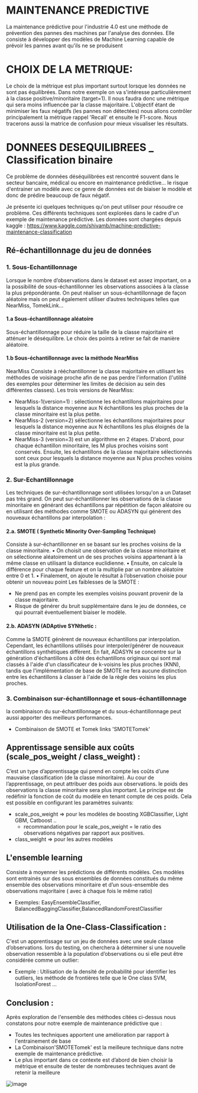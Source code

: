 # MAINTENANCE PREDICTIVE 
La maintenance prédictive pour l'industrie 4.0 est une méthode de prévention des pannes des machines par l'analyse des données. Elle consiste à développer des modèles de Machine Learning capable de prévoir les pannes avant qu'ils ne se produisent
# CHOIX DE LA METRIQUE: 
Le choix de la métrique est plus important surtout lorsque les données ne sont pas équilibrées.
Dans notre exemple on va s'intéresse particulièrement à la classe positive/minoritaire (target=1). Il nous faudra donc une  métrique qui sera moins influencée par la classe majoritaire. L'objectif étant de minimiser les faux négatifs (les pannes non détectées) nous allons contrôler principalement la métrique rappel 'Recall' et ensuite le F1-score. Nous tracerons aussi la matrice de confusion pour mieux visualiser les résultats.

# DONNEES DESEQUILIBREES _ Classification binaire
Ce problème de données déséquilibrées est rencontré souvent dans le secteur bancaire, médical ou encore en maintenance prédictive… le risque d'entrainer un modèle avec ce genre de données est de biaiser le modèle et donc de prédire beaucoup de faux négatif.

Je présente ici quelques techniques qu'on peut utiliser pour résoudre ce problème. Ces différents techniques sont explorées dans le cadre d'un exemple de maintenance prédictive.
Les données sont chargées depuis kaggle : https://www.kaggle.com/shivamb/machine-predictive-maintenance-classification

## Ré-échantillonnage du jeu de données
### 1. Sous-Echantillonnage
Lorsque le nombre d’observations dans le dataset est assez important, on a la possibilité de sous-échantillonner les observations associées à la classe la plus prépondérante. On peut réaliser un sous-échantillonnage de façon aléatoire mais on peut également utiliser d’autres techniques telles que NearMiss,  TomekLink…
#### 1.a Sous-échantillonnage aléatoire
Sous-échantillonnage pour réduire la taille de la classe majoritaire et atténuer le déséquilibre. Le choix des points à retirer se fait de manière aléatoire.
#### 1.b Sous-échantillonnage avec la méthode NearMiss
NearMiss Consiste à rééchantillonner la classe majoritaire en utilisant les méthodes de voisinage proche afin de ne pas perdre l'information (l'utilité des exemples pour déterminer les limites de décision au sein des différentes classes).
Les trois  versions de NearMiss:
- NearMiss-1(version=1) :  sélectionne les échantillons majoritaires pour lesquels la distance moyenne aux N échantillons les plus proches de la classe minoritaire est la plus petite.
- NearMiss-2 (version=2) sélectionne les échantillons majoritaires pour lesquels la distance moyenne aux N échantillons les plus éloignés de la classe minoritaire est la plus petite.
- NearMiss-3 (version=3)  est un algorithme en 2 étapes. D'abord, pour chaque échantillon minoritaire, les M plus proches voisins sont conservés. Ensuite, les échantillons de la classe majoritaire sélectionnés sont ceux pour lesquels la distance moyenne aux N plus proches voisins est la plus grande.
### 2. Sur-Echantillonnage 
Les techniques de sur-échantillonnage sont utilisées lorsqu'on a un Dataset pas très grand. On peut sur-échantillonner les observations de la classe minoritaire en générant des échantillons par répétition de façon aléatoire ou en utilisant des méthodes comme SMOTE ou ADASYN  qui génèrent des nouveaux échantillons par interpolation : 
#### 2.a. SMOTE ( Synthetic Minority Over-Sampling Technique)  
Consiste à sur-échantillonner en se basant sur les proches voisins de la classe minoritaire.
	• On choisit une observation de la classe minoritaire et on sélectionne aléatoirement un de ses proches voisins appartenant à la même classe en utilisant la distance euclidienne.
	• Ensuite, on calcule la différence pour chaque feature et on la multiplie par un nombre aléatoire entre 0 et 1.
	• Finalement, on ajoute le résultat à l’observation choisie pour obtenir un nouveau point
Les faiblesses de la SMOTE :
- Ne prend pas en compte les exemples voisins pouvant provenir de la classe majoritaire.
- Risque de générer du bruit supplémentaire dans le jeu de données, ce qui pourrait éventuellement biaiser le modèle. 
#### 2.b. ADASYN (ADAptive SYNthetic :
Comme la SMOTE génèrent de nouveaux échantillons par interpolation. Cependant, les échantillons utilisés pour interpoler/générer de nouveaux échantillons synthétiques diffèrent.  En fait, ADASYN se concentre sur la génération d'échantillons à côté des échantillons originaux qui sont mal classés à l'aide d'un classificateur de k-voisins les plus proches (KNN), tandis que l'implémentation de base de SMOTE ne fera aucune distinction entre les échantillons à classer à l'aide de la règle des voisins les plus proches.
### 3. Combinaison sur-échantillonnage et  sous-échantillonnage
la combinaison du sur-échantillonnage et du sous-échantillonnage peut aussi apporter des meilleurs performances.
- Combinaison de SMOTE et Tomek links 'SMOTETomek'
## Apprentissage sensible aux coûts (scale_pos_weight / class_weight) :
C’est un type d’apprentissage qui prend en compte les coûts d’une mauvaise classification (de la classe minoritaire).
Au cour de l’apprentissage, on peut attribuer des poids aux observations. le poids des observations la classe minoritaire sera plus important. Le principe est de redéfinir la fonction de coût du modèle en tenant compte de ces poids.
Cela est possible en configurant les paramètres suivants:
- scale_pos_weight  => pour les modèles de boosting  XGBClassifier, Light GBM, Catboost ..
	- recommandation pour le scale_pos_weight = le ratio des observations négatives par rapport aux positives.
- class_weight => pour les autres modèles 

## L'ensemble learning 
Consiste à moyenner les prédictions de différents modèles. Ces modèles sont entrainés sur des sous ensembles de données constitués du même ensemble des observations minoritaire et d’un sous-ensemble des observations majoritaire ( avec à chaque fois le même ratio)
- Exemples: EasyEnsembleClassifier, BalancedBaggingClassifier,BalancedRandomForestClassifier
## Utilisation de la One-Class-Classification :
C'est un apprentissage sur un jeu de données avec une seule classe d’observations. lors du testing, on cherchera à déterminer si une nouvelle observation ressemble à la population d’observations ou si elle peut être considérée comme un outlier:
- Exemple : Utilisation de la densité de probabilité pour identifier les outliers, les méthode de frontières telle que le One class SVM, IsolationForest ...

## Conclusion :
Après exploration de l'ensemble des méthodes citées ci-dessus nous constatons pour notre exemple de maintenance prédictive que :
- Toutes les techniques apportent une amélioration par rapport à l'entrainement de base
- La Combinaison'SMOTETomek' est la meilleure technique dans notre exemple de maintenance prédictive.
- Le plus important dans ce contexte est d’abord de bien choisir la métrique et ensuite de tester de nombreuses techniques avant de retenir la meilleure

![image](https://user-images.githubusercontent.com/80227876/147882223-8669e42d-6e18-4eb7-a422-ceb9553f8b0b.png)

